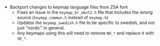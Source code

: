 * Backport changes to keymap language files from ZSA fork
  * Fixes an issue in the `keymap_br_abnt2.h` file that includes the wrong source (`keymap_common.h` instead of `keymap.h`)
  * Updates the `keymap_swedish.h` file to be specific to swedish, and not just "nordic" in general. 
  * Any keymaps using this will need to remove `NO_*` and replace it with `SE_*`. 
